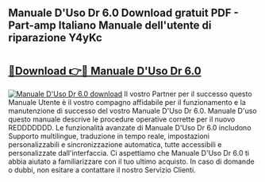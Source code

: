 ## Manuale D'Uso Dr 6.0 Download gratuit PDF - Part-amp Italiano Manuale dell'utente di riparazione Y4yKc

# <h2><a href="http://dfft5r7.blite.top/?on=Manuale+D%27Uso+Dr+6.0">🔗Download 👉🔴 Manuale D'Uso Dr 6.0</a></h2>

[![Manuale D'Uso Dr 6.0 download](https://i.imgur.com/lujVjoI.png)](http://dfft5r7.blite.top/?on=Manuale+D%27Uso+Dr+6.0)
Il vostro Partner per il successo questo Manuale Utente è il vostro compagno affidabile per il funzionamento e la manutenzione di successo del vostro Manuale D'Uso Dr 6.0. Manuale D'uso questo manuale descrive le procedure operative corrette per il nuovo REDDDDDDD. Le funzionalità avanzate di Manuale D'Uso Dr 6.0 includono Supporto multilingue, traduzione in tempo reale, impostazioni personalizzabili e sincronizzazione automatica, tutte accessibili e personalizzate dall'interfaccia. Ci aspettiamo che Manuale D'Uso Dr 6.0 ti abbia aiutato a familiarizzare con il tuo ultimo acquisto. In caso di domande o dubbi, non esitare a contattare il nostro Servizio Clienti.

